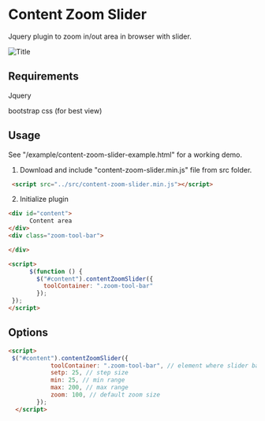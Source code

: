 
# Content Zoom Slider

Jquery plugin to zoom in/out area in browser with slider. 

![](/example/content-zoom-slider-demo.gif?raw=true "Title")

## Requirements
Jquery

bootstrap css (for best view)

## Usage
See "/example/content-zoom-slider-example.html" for a working demo.

1. Download and include "content-zoom-slider.min.js" file from src folder.
```html
 <script src="../src/content-zoom-slider.min.js"></script>
```
2. Initialize plugin
```html
<div id="content">
      Content area
</div>
<div class="zoom-tool-bar">

</div>

<script>
      $(function () {
        $("#content").contentZoomSlider({
          toolContainer: ".zoom-tool-bar"
        });
 });
</script>
```
## Options
``` html
<script>
 $("#content").contentZoomSlider({
            toolContainer: ".zoom-tool-bar", // element where slider bar will show
            setp: 25, // step size
            min: 25, // min range
            max: 200, // max range
            zoom: 100, // default zoom size
        });
  </script>
```
